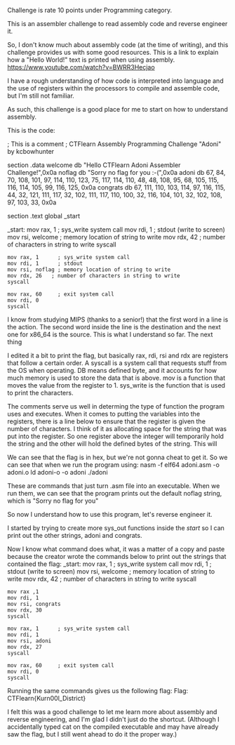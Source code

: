 Challenge is rate 10 points under Programming category.

This is an assembler challenge to read assembly code and reverse engineer it.

So, I don't know much about assembly code (at the time of writing), and this challenge provides us with some good resources. 
This is a link to explain how a "Hello World!" text is printed when using assembly.
https://www.youtube.com/watch?v=BWRR3Hecjao

I have a rough understanding of how code is interpreted into language and the use of registers within the processors to compile and assemble code, but I'm still not familiar.

As such, this challenge is a good place for me to start on how to understand assembly.

This is the code:

; This is a comment
; CTFlearn Assembly Programming Challenge "Adoni" by kcbowhunter

section .data
    welcome db "Hello CTFlearn Adoni Assembler Challenge!",0x0a
    noflag db "Sorry no flag for you :-(",0x0a
    adoni db 67, 84, 70, 108, 101, 97, 114, 110, 123, 75, 117, 114, 110, 48, 48, 108, 95, 68, 105, 115, 116, 114, 105, 99, 116, 125, 0x0a
    congrats db 67, 111, 110, 103, 114, 97, 116, 115, 44, 32, 121, 111, 117, 32, 102, 111, 117, 110, 100, 32, 116, 104, 101, 32, 102, 108, 97, 103, 33, 0x0a

section .text
    global _start

_start:
    mov rax, 1      ; sys_write system call
    mov rdi, 1      ; stdout (write to screen)
    mov rsi, welcome   ; memory location of string to write
    mov rdx, 42     ; number of characters in string to write
    syscall

    mov rax, 1      ; sys_write system call
    mov rdi, 1      ; stdout
    mov rsi, noflag ; memory location of string to write
    mov rdx, 26   ; number of characters in string to write
    syscall

    mov rax, 60     ; exit system call
    mov rdi, 0
    syscall

I know from studying MIPS (thanks to a senior!) that the first word in a line is the action.
The second word inside the line is the destination and the next one for x86_64 is the source.
This is what I understand so far. 
The next thing 

I edited it a bit to print the flag, but basically rax, rdi, rsi and rdx are registers that follow a certain order.
A syscall is a system call that requests stuff from the OS when operating.
DB means defined byte, and it accounts for how much memory is used to store the data that is above.
mov is a function that moves the value from the register to 1.
sys_write is the function that is used to print the characters.

The comments serve us well in determing the type of function the program uses and executes. 
When it comes to putting the variables into the registers, there is a line below to ensure that the register is given the number of characters. I think of it as allocating space for the string that was put into the register. So one register above the integer will temporarily hold the string and the other will hold the defined bytes of the string.
This will 

We can see that the flag is in hex, but we're not gonna cheat to get it. So we can see that when we run the program using:
nasm -f elf64 adoni.asm -o adoni.o
ld adoni-o -o adoni
./adoni

These are commands that just turn .asm file into an executable.
When we run them, we can see that the program prints out the default noflag string, which is "Sorry no flag for you"

So now I understand how to use this program, let's reverse engineer it.

I started by trying to create more sys_out functions inside the _start_ so I can print out the other strings, adoni and congrats.

Now I know what command does what, it was a matter of a copy and paste because the creator wrote the commands below to print out the strings that contained the flag:
_start:
    mov rax, 1      ; sys_write system call
    mov rdi, 1      ; stdout (write to screen)
    mov rsi, welcome   ; memory location of string to write
    mov rdx, 42     ; number of characters in string to write
    syscall

    mov rax ,1 
    mov rdi, 1
    mov rsi, congrats
    mov rdx, 30
    syscall

    mov rax, 1      ; sys_write system call
    mov rdi, 1
    mov rsi, adoni
    mov rdx, 27
    syscall

    mov rax, 60     ; exit system call
    mov rdi, 0
    syscall

Running the same commands gives us the following flag:
Flag: CTFlearn{Kurn00l_District}

I felt this was a good challenge to let me learn more about assembly and reverse engineering, and I'm glad I didn't just do the shortcut. (Although I accidentally typed cat on the compiled executable and may have already saw the flag, but I still went ahead to do it the proper way.)



